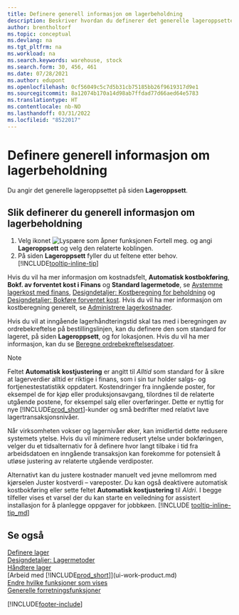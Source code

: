 ```yaml
---
title: Definere generell informasjon om lagerbeholdning
description: Beskriver hvordan du definerer det generelle lageroppsettet slik at du kan styre lageret og varene.
author: brentholtorf
ms.topic: conceptual
ms.devlang: na
ms.tgt_pltfrm: na
ms.workload: na
ms.search.keywords: warehouse, stock
ms.search.form: 30, 456, 461
ms.date: 07/28/2021
ms.author: edupont
ms.openlocfilehash: 0cf56049c5c7d5b31cb75185bb26f9619317d9e1
ms.sourcegitcommit: 8a12074b170a14d98ab7ffdad77d66aed64e5783
ms.translationtype: HT
ms.contentlocale: nb-NO
ms.lasthandoff: 03/31/2022
ms.locfileid: "8522017"
---
```

# <a name="set-up-general-inventory-information"></a>Definere generell informasjon om lagerbeholdning

Du angir det generelle lageroppsettet på siden **Lageroppsett**.

## <a name="to-set-up-general-inventory-information"></a>Slik definerer du generell informasjon om lagerbeholdning

1. Velg ikonet ![Lyspære som åpner funksjonen Fortell meg.](media/ui-search/search_small.png "Fortell hva du vil gjøre") og angi **Lageroppsett** og velg den relaterte koblingen.
2. På siden **Lageroppsett** fyller du ut feltene etter behov. [!INCLUDE[tooltip-inline-tip](includes/tooltip-inline-tip_md.md)]

Hvis du vil ha mer informasjon om kostnadsfelt, **Automatisk kostbokføring**, **Bokf. av forventet kost i Finans** og **Standard lagermetode**, se [Avstemme lagerkost med finans](finance-how-to-post-inventory-costs-to-the-general-ledger.md), [Designdetaljer: Kostberegning for beholdning](design-details-inventory-costing.md) og [Designdetaljer: Bokføre forventet kost](design-details-expected-cost-posting.md). Hvis du vil ha mer informasjon om kostberegning generelt, se [Administrere lagerkostnader](finance-manage-inventory-costs.md).  

Hvis du vil at inngående lagerhåndteringstid skal tas med i beregningen av ordrebekreftelse på bestillingslinjen, kan du definere den som standard for lageret, på siden **Lageroppsett**, og for lokasjonen. Hvis du vil ha mer informasjon, kan du se [Beregne ordrebekreftelsesdatoer](sales-how-to-calculate-order-promising-dates.md).  

> [!NOTE]
> Feltet **Automatisk kostjustering** er angitt til *Alltid* som standard for å sikre at lagerverdier alltid er riktige i finans, som i sin tur holder salgs- og fortjenestestatistikk oppdatert. Kostendringer fra inngående poster, for eksempel de for kjøp eller produksjonsavgang, tilordnes til de relaterte utgående postene, for eksempel salg eller overføringer. Dette er nyttig for nye [!INCLUDE[prod_short](includes/prod_short.md)]-kunder og små bedrifter med relativt lave lagertransaksjonsnivåer.
>
> Når virksomheten vokser og lagernivåer øker, kan imidlertid dette redusere systemets ytelse. Hvis du vil minimere redusert ytelse under bokføringen, velger du et tidsalternativ for å definere hvor langt tilbake i tid fra arbeidsdatoen en inngående transaksjon kan forekomme for potensielt å utløse justering av relaterte utgående verdiposter.
>
> Alternativt kan du justere kostnader manuelt ved jevne mellomrom med kjørselen Juster kostverdi – vareposter. Du kan også deaktivere automatisk kostbokføring eller sette feltet **Automatisk kostjustering** til *Aldri*. I begge tilfeller vises et varsel der du kan starte en veiledning for assistert installasjon for å planlegge oppgaver for jobbkøen. [!INCLUDE [tooltip-inline-tip_md](includes/tooltip-inline-tip_md.md)]

## <a name="see-also"></a>Se også

[Definere lager](inventory-setup-inventory.md)  
[Designdetaljer: Lagermetoder](design-details-costing-methods.md)  
[Håndtere lager](inventory-manage-inventory.md)  
[Arbeid med [!INCLUDE[prod_short](includes/prod_short.md)]](ui-work-product.md)  
[Endre hvilke funksjoner som vises](ui-experiences.md)  
[Generelle forretningsfunksjoner](ui-across-business-areas.md)  


[!INCLUDE[footer-include](includes/footer-banner.md)]